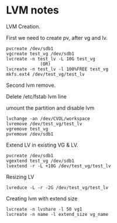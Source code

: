 # LVM notes

LVM Creation.

First we need to create pv, after vg and lv.

```
pvcreate /dev/sdb1
vgcreate test_vg /dev/sdb1
lvcreate -n test_lv -L 10G test_vg 
             (OR)
lvcreate -n test_lv -l 100%FREE test_vg
mkfs.ext4 /dev/test_vg/test_lv
```

Second lvm remove.

Delete /etc/fstab lvm line

umount the partition and disable lvm

```
lvchange -an /dev/CVOL/workspace
lvremove /dev/test_vg/test_lv
vgremove test_vg
pvremove /dev/sdb1
```

Extend LV in existing VG & LV.

```
pvcreate /dev/sdb1
vgextend test_vg /dev/sdb1
lvextend -r -L +10G /dev/test_vg/test_lv
```

Resizing LV

```
lvreduce -L -r -2G /dev/test_vg/test_lv
```

Creating lvm with extend size

```
lvcreate -n lvshare -l 50 vg1
lvcreate -n name -l extend_size vg_name
```
